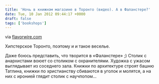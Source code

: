 ```yaml
---
title: 'Ночь в книжном магазине в Торонто (видео). А в Фаланстере?'
date: Tue, 10 Jan 2012 09:44:17 +0000
draft: false
tags: ['bookshops']
---
```


via [flavorwire.com](http://flavorwire.com/247875/video-of-the-day-books-alive-at-night)

Хипстерское Торонто, поэтому и и такое веселье.

Даже боюсь представить, что творится в «Фаланстере» ;) Столик с анархистами воюет со столиком с охранителями. Художка с ужасом выглядывает из соседнего зала. Книжки по архитектуре строят башню Татлина, книжки по христианству сбиваются в уголок и молятся, а на них с иронией глядит столик с научпопом…